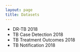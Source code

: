 ```yaml
---
layout: page
title: Datasets
---
```

* DR-TB 2018
* TB Case Detection 2018
* TB Treatment Outcomes 2018
* TB Notification 2018
